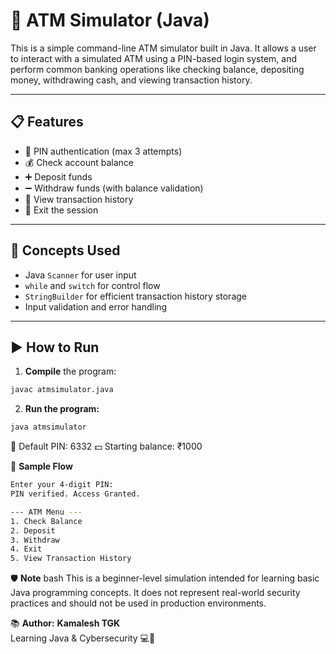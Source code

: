 # 🏧 ATM Simulator (Java)

This is a simple command-line ATM simulator built in Java. It allows a user to interact with a simulated ATM using a PIN-based login system, and perform common banking operations like checking balance, depositing money, withdrawing cash, and viewing transaction history.

---

## 📋 Features

- 🔐 PIN authentication (max 3 attempts)
- 💰 Check account balance
- ➕ Deposit funds
- ➖ Withdraw funds (with balance validation)
- 🧾 View transaction history
- 🚪 Exit the session

---

 ## 🧠 Concepts Used

- Java `Scanner` for user input
- `while` and `switch` for control flow
- `StringBuilder` for efficient transaction history storage
- Input validation and error handling

---

 ## ▶️ How to Run

1. **Compile** the program:
```bash
javac atmsimulator.java
```

2. **Run the program:**
```bash
java atmsimulator
```
🔑 Default PIN: 6332
💵 Starting balance: ₹1000


🧪 **Sample Flow**
```bash
Enter your 4-digit PIN: 
PIN verified. Access Granted.

--- ATM Menu ---
1. Check Balance
2. Deposit
3. Withdraw
4. Exit
5. View Transaction History
```

🛡️ **Note**
bash
This is a beginner-level simulation intended for learning basic Java programming concepts. 
It does not represent real-world security practices and should not be used in production 
environments.

📚 **Author:**
**Kamalesh TGK** <br>
Learning Java & Cybersecurity 💻🔐

